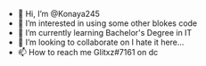 - 👋 Hi, I’m @Konaya245
- 👀 I’m interested in using some other blokes code
- 🌱 I’m currently learning Bachelor's Degree in IT
- 💞️ I’m looking to collaborate on I hate it here...
- 📫 How to reach me Glitxz#7161 on dc

<!---
Konaya245/Konaya245 is a ✨ special ✨ repository because its `README.md` (this file) appears on your GitHub profile.
You can click the Preview link to take a look at your changes.
--->
